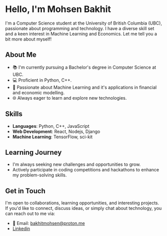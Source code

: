 # Hello, I'm Mohsen Bakhit

I'm a Computer Science student at the University of British Columbia (UBC), passionate about programming and technology. I have a diverse skill set and a keen interest in Machine Learning and Economics. Let me tell you a bit more about myself!

## About Me

- 📚 I'm currently pursuing a Bachelor's degree in Computer Science at UBC.
- 💻 Proficient in Python, C++.
- 🤖 Passionate about Machine Learning and it's applications in financial and economic modelling.
- 🌐 Always eager to learn and explore new technologies.

## Skills

- **Languages**: Python, C++, JavaScript
- **Web Development**: React, Nodejs, Django
- **Machine Learning**: TensorFlow, sci-kit


## Learning Journey

- I'm always seeking new challenges and opportunities to grow.
- Actively participate in coding competitions and hackathons to enhance my problem-solving skills.

## Get in Touch

I'm open to collaborations, learning opportunities, and interesting projects. If you'd like to connect, discuss ideas, or simply chat about technology, you can reach out to me via:

- 📧 Email: bakhitmohsen@proton.me
- [Linkedin](https://linkedin.com/in/bakhitmohsen)
